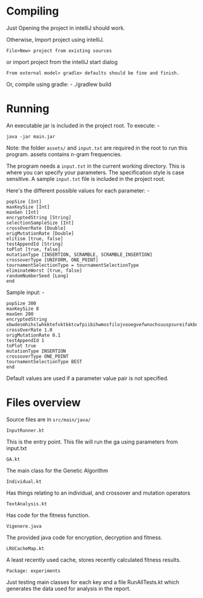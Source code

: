 # Compiling

Just Opening the project in intelliJ should work.

Otherwise, Import project using intelliJ.

`File>New> project from existing sources`

or import project from the intelliJ start dialog

`From external model> gradle> defaults should be fine and finish.`

Or, compile using gradle: -
./gradlew build


# Running

An executable jar is included in the project root. To execute: -

`java -jar main.jar`

Note: the folder `assets/` and `input.txt` are required in the root to run this program. assets contains n-gram frequencies.

The program needs a `input.txt` in the current working directory. This is where you can specify your parameters.
The specification style is case sensitive.
A sample `input.txt` file is included in the project root.

Here's the different possible values for each parameter: -

```
popSize [Int]
maxKeySize [Int]
maxGen [Int]
encryptedString [String]
selectionSampleSize [Int]
crossOverRate [Double]
origMutationRate [Double]
elitism [true, false]
testAppendId [String]
toPlot [true, false]
mutationType [INSERTION, SCRAMBLE, SCRAMBLE_INSERTION]
crossoverType [UNIFORM, ONE_POINT]
tournamentSelectionType = tournamentSelectionType
eliminateWorst [true, false]
randomNumberSeed [Long]
end
```


Sample input: -

```
popSize 300
maxKeySize 8
maxGen 200
encryptedString xbwdesmhihslwhkktefvktkktcwfpiibihwmosfilojvooegvefwnochsuuspsureifakbnlalzsrsroiejwzgfpjczldokrceoahzshpbdwpcjstacgbarfwifwohylckafckzwwomlalghrtafchfetcgfpfrgxclwzocdctmjebx
crossOverRate 1.0
origMutationRate 0.1
testAppendId 1
toPlot true
mutationType INSERTION
crossoverType ONE_POINT
tournamentSelectionType BEST
end
```

Default values are used if a parameter value pair is not specified.


# Files overview

Source files are in `src/main/java/`

`InputRunner.kt`

This is the entry point. This file will run the ga using parameters from input.txt

`GA.kt`

The main class for the Genetic Algorithm

`Individual.kt`

Has things relating to an individual, and crossover and mutation operators

`TextAnalysis.kt`

Has code for the fitness function.

`Vigenere.java`

The provided java code for encryption, decryption and fitness.

`LRUCacheMap.kt`

A least recently used cache, stores recently calculated fitness results.

`Package: experiments`

Just testing main classes for each key and a file RunAllTests.kt which generates
the data used for analysis in the report.
